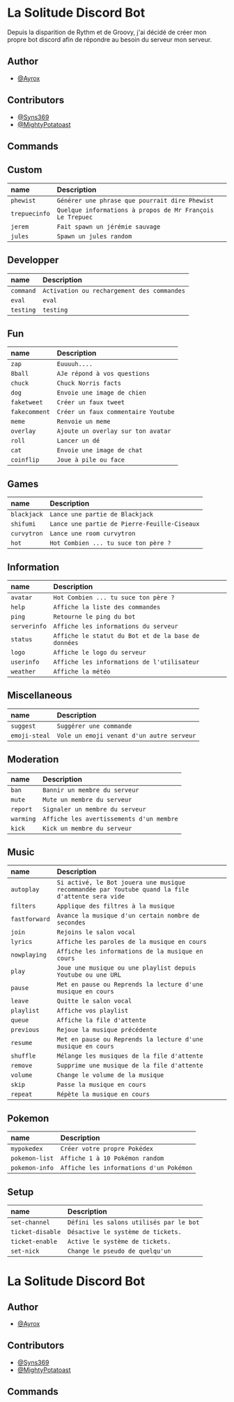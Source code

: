 # La Solitude Discord Bot

Depuis la disparition de Rythm et de Groovy,
j'ai décidé de créer mon propre bot discord afin de répondre au besoin du serveur mon serveur.

## Author

-   [@Ayrox](https://github.com/Ayrox)

## Contributors

-   [@Syns369](https://github.com/Syns369)
-   [@MightyPotatoast](https://github.com/MightyPotatoast)

## Commands

## Custom

| name          | Description                                               |
| :------------ | :-------------------------------------------------------- |
| `phewist`     | `Générer une phrase que pourrait dire Phewist`            |
| `trepuecinfo` | `Quelque informations à propos de Mr François Le Trepuec` |
| `jerem`       | `Fait spawn un jérémie sauvage`                           |
| `jules`       | `Spawn un jules random`                                   |

## Developper

| name      | Description                                |
| :-------- | :----------------------------------------- |
| `command` | `Activation ou rechargement des commandes` |
| `eval`    | `eval`                                     |
| `testing` | `testing`                                  |

## Fun

| name          | Description                         |
| :------------ | :---------------------------------- |
| `zap`         | `Euuuuh....`                        |
| `8ball`       | `AJe répond à vos questions`        |
| `chuck`       | `Chuck Norris facts`                |
| `dog`         | `Envoie une image de chien`         |
| `faketweet`   | `Créer un faux tweet`               |
| `fakecomment` | `Créer un faux commentaire Youtube` |
| `meme`        | `Renvoie un meme`                   |
| `overlay`     | `Ajoute un overlay sur ton avatar`  |
| `roll`        | `Lancer un dé`                      |
| `cat`         | `Envoie une image de chat`          |
| `coinflip`    | `Joue à pile ou face`               |

## Games

| name        | Description                                  |
| :---------- | :------------------------------------------- |
| `blackjack` | `Lance une partie de Blackjack`              |
| `shifumi`   | `Lance une partie de Pierre-Feuille-Ciseaux` |
| `curvytron` | `Lance une room curvytron`                   |
| `hot`       | `Hot Combien ... tu suce ton père ?`         |

## Information

| name         | Description                                         |
| :----------- | :-------------------------------------------------- |
| `avatar`     | `Hot Combien ... tu suce ton père ?`                |
| `help`       | `Affiche la liste des commandes`                    |
| `ping`       | `Retourne le ping du bot`                           |
| `serverinfo` | `Affiche les informations du serveur`               |
| `status`     | `Affiche le statut du Bot et de la base de données` |
| `logo`       | `Affiche le logo du serveur`                        |
| `userinfo`   | `Affiche les informations de l'utilisateur`         |
| `weather`    | `Affiche la météo`                                  |

## Miscellaneous

| name          | Description                               |
| :------------ | :---------------------------------------- |
| `suggest`     | `Suggérer une commande`                   |
| `emoji-steal` | `Vole un emoji venant d'un autre serveur` |

## Moderation

| name      | Description                              |
| :-------- | :--------------------------------------- |
| `ban`     | `Bannir un membre du serveur`            |
| `mute`    | `Mute un membre du serveur`              |
| `report`  | `Signaler un membre du serveur`          |
| `warming` | `Affiche les avertissements d'un membre` |
| `kick`    | `Kick un membre du serveur`              |

## Music

| name          | Description                                                                                      |
| :------------ | :----------------------------------------------------------------------------------------------- |
| `autoplay`    | `Si activé, le Bot jouera une musique recommandée par Youtube quand la file d'attente sera vide` |
| `filters`     | `Applique des filtres à la musique`                                                              |
| `fastforward` | `Avance la musique d'un certain nombre de secondes`                                              |
| `join`        | `Rejoins le salon vocal`                                                                         |
| `lyrics`      | `Affiche les paroles de la musique en cours`                                                     |
| `nowplaying`  | `Affiche les informations de la musique en cours`                                                |
| `play`        | `Joue une musique ou une playlist depuis Youtube ou une URL`                                     |
| `pause`       | `Met en pause ou Reprends la lecture d'une musique en cours`                                     |
| `leave`       | `Quitte le salon vocal`                                                                          |
| `playlist`    | `Affiche vos playlist`                                                                           |
| `queue`       | `Affiche la file d'attente`                                                                      |
| `previous`    | `Rejoue la musique précédente`                                                                   |
| `resume`      | `Met en pause ou Reprends la lecture d'une musique en cours`                                     |
| `shuffle`     | `Mélange les musiques de la file d'attente`                                                      |
| `remove`      | `Supprime une musique de la file d'attente`                                                      |
| `volume`      | `Change le volume de la musique`                                                                 |
| `skip`        | `Passe la musique en cours`                                                                      |
| `repeat`      | `Répète la musique en cours`                                                                     |

## Pokemon

| name           | Description                             |
| :------------- | :-------------------------------------- |
| `mypokedex`    | `Créer votre propre Pokédex`            |
| `pokemon-list` | `Affiche 1 à 10 Pokémon random`         |
| `pokemon-info` | `Affiche les informations d'un Pokémon` |

## Setup

| name             | Description                             |
| :--------------- | :-------------------------------------- |
| `set-channel`    | `Défini les salons utilisés par le bot` |
| `ticket-disable` | `Désactive le système de tickets.`      |
| `ticket-enable`  | `Active le système de tickets.`         |
| `set-nick`       | `Change le pseudo de quelqu'un`         |
# La Solitude Discord Bot

## Author

-   [@Ayrox](https://github.com/Ayrox)

## Contributors

-   [@Syns369](https://github.com/Syns369)
-   [@MightyPotatoast](https://github.com/MightyPotatoast)

## Commands

